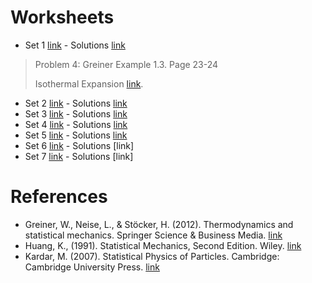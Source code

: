 # Worksheets

- Set 1 [link](https://jmsevillam.github.io/stat_mech_sose23/files/worksheet_1.pdf "#download") - Solutions [link](https://jmsevillam.github.io/stat_mech_sose23/files/worksheet_1_sol.pdf "#download") 

> Problem 4: Greiner Example 1.3. Page 23-24
> 
> Isothermal Expansion [link](https://jmsevillam.github.io/stat_mech_sose23/files/worksheet_1_sol_4.pdf "#download"). 

- Set 2 [link](https://jmsevillam.github.io/stat_mech_sose23/files/worksheet_2.pdf "#download") - Solutions [link](https://jmsevillam.github.io/stat_mech_sose23/files/worksheet_2_sol.pdf "#download")
- Set 3 [link](https://jmsevillam.github.io/stat_mech_sose23/files/worksheet_3.pdf "#download") - Solutions [link](https://jmsevillam.github.io/stat_mech_sose23/files/worksheet_3_sol.pdf "#download")
- Set 4 [link](https://jmsevillam.github.io/stat_mech_sose23/files/worksheet_4.pdf "#download") - Solutions [link](https://jmsevillam.github.io/stat_mech_sose23/files/worksheet_4_sol.pdf "#download")
- Set 5 [link](https://jmsevillam.github.io/stat_mech_sose23/files/worksheet_5.pdf "#download") - Solutions [link](https://jmsevillam.github.io/stat_mech_sose23/files/DOC-20230529-WA0000..pdf "#download")
- Set 6 [link](https://jmsevillam.github.io/stat_mech_sose23/files/worksheet_6.pdf "#download") - Solutions [link]
- Set 7 [link](https://jmsevillam.github.io/stat_mech_sose23/files/worksheet_7.pdf "#download") - Solutions [link]

# References 

- Greiner, W., Neise, L., & Stöcker, H. (2012). Thermodynamics and statistical mechanics. Springer Science & Business Media. [link](https://link.springer.com/book/10.1007/978-1-4612-0827-3)
- Huang, K., (1991). Statistical Mechanics, Second Edition. Wiley. [link](https://www.wiley.com/en-us/Statistical+Mechanics%2C+2nd+Edition-p-9780471815181)
- Kardar, M. (2007). Statistical Physics of Particles. Cambridge: Cambridge University Press. [link](https://doi.org/10.1017/CBO9780511815898)
